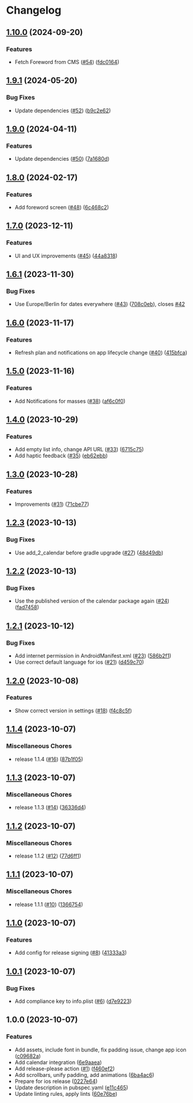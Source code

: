 # Changelog

## [1.10.0](https://github.com/hauketoenjes/mplan_mobile/compare/v1.9.1...v1.10.0) (2024-09-20)


### Features

* Fetch Foreword from CMS ([#54](https://github.com/hauketoenjes/mplan_mobile/issues/54)) ([fdc0164](https://github.com/hauketoenjes/mplan_mobile/commit/fdc0164e7eea8aa97c26bbd852c2570d5a95a720))

## [1.9.1](https://github.com/hauketoenjes/mplan_mobile/compare/v1.9.0...v1.9.1) (2024-05-20)


### Bug Fixes

* Update dependencies ([#52](https://github.com/hauketoenjes/mplan_mobile/issues/52)) ([b9c2e62](https://github.com/hauketoenjes/mplan_mobile/commit/b9c2e62aff3aae9d34bf3acd2ead15e56c9df099))

## [1.9.0](https://github.com/hauketoenjes/mplan_mobile/compare/v1.8.0...v1.9.0) (2024-04-11)


### Features

* Update dependencies ([#50](https://github.com/hauketoenjes/mplan_mobile/issues/50)) ([7a1680d](https://github.com/hauketoenjes/mplan_mobile/commit/7a1680d285b017ea4c808c35b8046277e792394f))

## [1.8.0](https://github.com/hauketoenjes/mplan_mobile/compare/v1.7.0...v1.8.0) (2024-02-17)


### Features

* Add foreword screen ([#48](https://github.com/hauketoenjes/mplan_mobile/issues/48)) ([6c468c2](https://github.com/hauketoenjes/mplan_mobile/commit/6c468c2783b22aba7762831159a13446a62fc942))

## [1.7.0](https://github.com/hauketoenjes/mplan_mobile/compare/v1.6.1...v1.7.0) (2023-12-11)


### Features

* UI and UX improvements ([#45](https://github.com/hauketoenjes/mplan_mobile/issues/45)) ([44a8318](https://github.com/hauketoenjes/mplan_mobile/commit/44a8318f0c0f1a9eb2b829c92fa3fc7ddad472ea))

## [1.6.1](https://github.com/hauketoenjes/mplan_mobile/compare/v1.6.0...v1.6.1) (2023-11-30)


### Bug Fixes

* Use Europe/Berlin for dates everywhere ([#43](https://github.com/hauketoenjes/mplan_mobile/issues/43)) ([708c0eb](https://github.com/hauketoenjes/mplan_mobile/commit/708c0ebdec852f91a89ee56704d714d1dd4b0004)), closes [#42](https://github.com/hauketoenjes/mplan_mobile/issues/42)

## [1.6.0](https://github.com/hauketoenjes/mplan_mobile/compare/v1.5.0...v1.6.0) (2023-11-17)


### Features

* Refresh plan and notifications on app lifecycle change ([#40](https://github.com/hauketoenjes/mplan_mobile/issues/40)) ([415bfca](https://github.com/hauketoenjes/mplan_mobile/commit/415bfcaaf5d246caa4478d125c53a58805f379c6))

## [1.5.0](https://github.com/hauketoenjes/mplan_mobile/compare/v1.4.0...v1.5.0) (2023-11-16)


### Features

* Add Notifications for masses ([#38](https://github.com/hauketoenjes/mplan_mobile/issues/38)) ([af6c0f0](https://github.com/hauketoenjes/mplan_mobile/commit/af6c0f0fed9bbdba734e5b5bf3aeef21e067073c))

## [1.4.0](https://github.com/hauketoenjes/mplan_mobile/compare/v1.3.0...v1.4.0) (2023-10-29)


### Features

* Add empty list info, change API URL ([#33](https://github.com/hauketoenjes/mplan_mobile/issues/33)) ([6715c75](https://github.com/hauketoenjes/mplan_mobile/commit/6715c75382fa409f2583ce48fec6fd0dfd0e1577))
* Add haptic feedback ([#35](https://github.com/hauketoenjes/mplan_mobile/issues/35)) ([eb62ebb](https://github.com/hauketoenjes/mplan_mobile/commit/eb62ebb8f7b3c01bd5e318b6b8925db29a61f033))

## [1.3.0](https://github.com/hauketoenjes/mplan_mobile/compare/v1.2.3...v1.3.0) (2023-10-28)


### Features

* Improvements ([#31](https://github.com/hauketoenjes/mplan_mobile/issues/31)) ([71cbe77](https://github.com/hauketoenjes/mplan_mobile/commit/71cbe777416471ea8a98f1366a05e41becb50add))

## [1.2.3](https://github.com/hauketoenjes/mplan_mobile/compare/v1.2.2...v1.2.3) (2023-10-13)


### Bug Fixes

* Use add_2_calendar before gradle upgrade ([#27](https://github.com/hauketoenjes/mplan_mobile/issues/27)) ([48d49db](https://github.com/hauketoenjes/mplan_mobile/commit/48d49db21c7cb7408122ac8f7ee760328edd26dd))

## [1.2.2](https://github.com/hauketoenjes/mplan_mobile/compare/v1.2.1...v1.2.2) (2023-10-13)


### Bug Fixes

* Use the published version of the calendar package again ([#24](https://github.com/hauketoenjes/mplan_mobile/issues/24)) ([fad7458](https://github.com/hauketoenjes/mplan_mobile/commit/fad7458c554996aeffa444d72081fa56483e2561))

## [1.2.1](https://github.com/hauketoenjes/mplan_mobile/compare/v1.2.0...v1.2.1) (2023-10-12)


### Bug Fixes

* Add internet permission in AndroidManifest.xml ([#23](https://github.com/hauketoenjes/mplan_mobile/issues/23)) ([586b2f1](https://github.com/hauketoenjes/mplan_mobile/commit/586b2f1171f5b7bd313a1b0bc0f019183dd4b84b))
* Use correct default language for ios ([#21](https://github.com/hauketoenjes/mplan_mobile/issues/21)) ([d459c70](https://github.com/hauketoenjes/mplan_mobile/commit/d459c704de84ec310b448f944ce0167494c64075))

## [1.2.0](https://github.com/hauketoenjes/mplan_mobile/compare/v1.1.4...v1.2.0) (2023-10-08)


### Features

* Show correct version in settings ([#18](https://github.com/hauketoenjes/mplan_mobile/issues/18)) ([f4c8c5f](https://github.com/hauketoenjes/mplan_mobile/commit/f4c8c5ffa33cc4994875ad728404135ba45a97ea))

## [1.1.4](https://github.com/hauketoenjes/mplan_mobile/compare/v1.1.3...v1.1.4) (2023-10-07)


### Miscellaneous Chores

* release 1.1.4 ([#16](https://github.com/hauketoenjes/mplan_mobile/issues/16)) ([87b1f05](https://github.com/hauketoenjes/mplan_mobile/commit/87b1f0526c9c3b8f15ef6c1730961438456cf838))

## [1.1.3](https://github.com/hauketoenjes/mplan_mobile/compare/v1.1.2...v1.1.3) (2023-10-07)


### Miscellaneous Chores

* release 1.1.3 ([#14](https://github.com/hauketoenjes/mplan_mobile/issues/14)) ([36336d4](https://github.com/hauketoenjes/mplan_mobile/commit/36336d4daa419b1d470df4132b92b068c77c9016))

## [1.1.2](https://github.com/hauketoenjes/mplan_mobile/compare/v1.1.1...v1.1.2) (2023-10-07)


### Miscellaneous Chores

* release 1.1.2 ([#12](https://github.com/hauketoenjes/mplan_mobile/issues/12)) ([77d6ff1](https://github.com/hauketoenjes/mplan_mobile/commit/77d6ff1943aa6d10691cb58741718efc8c6d4228))

## [1.1.1](https://github.com/hauketoenjes/mplan_mobile/compare/v1.1.0...v1.1.1) (2023-10-07)


### Miscellaneous Chores

* release 1.1.1 ([#10](https://github.com/hauketoenjes/mplan_mobile/issues/10)) ([1366754](https://github.com/hauketoenjes/mplan_mobile/commit/136675443d1a5b1d500ea95c8f364306aa5b57ea))

## [1.1.0](https://github.com/hauketoenjes/mplan_mobile/compare/v1.0.1...v1.1.0) (2023-10-07)


### Features

* Add config for release signing ([#8](https://github.com/hauketoenjes/mplan_mobile/issues/8)) ([41333a3](https://github.com/hauketoenjes/mplan_mobile/commit/41333a33c7d24dd4676603ffc699c3c26d366d63))

## [1.0.1](https://github.com/hauketoenjes/mplan_mobile/compare/v1.0.0...v1.0.1) (2023-10-07)


### Bug Fixes

* Add compliance key to info.plist ([#6](https://github.com/hauketoenjes/mplan_mobile/issues/6)) ([d7e9223](https://github.com/hauketoenjes/mplan_mobile/commit/d7e9223efb3f35090e153fcef2f2776a8f42c71a))

## 1.0.0 (2023-10-07)


### Features

* Add assets, include font in bundle, fix padding issue, change app icon ([c09682a](https://github.com/hauketoenjes/mplan_mobile/commit/c09682ad0fdd950d4b754aa04a6f7545228330de))
* Add calendar integration ([6e9aaea](https://github.com/hauketoenjes/mplan_mobile/commit/6e9aaea3f6e8582ad610849890a4ff52897d3b8b))
* Add release-please action ([#1](https://github.com/hauketoenjes/mplan_mobile/issues/1)) ([f460ef2](https://github.com/hauketoenjes/mplan_mobile/commit/f460ef2b5ff2fef524c1760bc1874b65aaeb4fe1))
* Add scrollbars, unify padding, add animations ([6ba4ac6](https://github.com/hauketoenjes/mplan_mobile/commit/6ba4ac643e05d53e86e56b4c1b12595795616837))
* Prepare for ios release ([0227e64](https://github.com/hauketoenjes/mplan_mobile/commit/0227e64feb176d355f843f953e8e9d432cc47ade))
* Update description in pubspec.yaml ([e11c465](https://github.com/hauketoenjes/mplan_mobile/commit/e11c465aaf2e6c4b7cb2226e4a6aa87387748415))
* Update linting rules, apply lints ([60e76be](https://github.com/hauketoenjes/mplan_mobile/commit/60e76beec6eaa470b0f551bce2e5fb936f173eb0))
